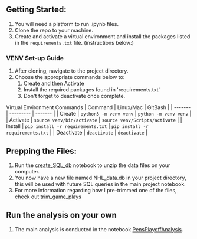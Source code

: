 ## Getting Started:

1. You will need a platform to run .ipynb files.
1. Clone the repo to your machine.
1. Create and activate a virtual environment and install the packages listed in the 
`requirements.txt` file. (instructions below:)

###  VENV Set-up Guide

1. After cloning, navigate to the project directory.
1. Choose the appropriate commands below to: 
    1. Create and then Activate
    1. Install the required packages found in 'requirements.txt'
    1. Don't forget to deactivate once complete.

Virtual Environment Commands
| Command | Linux/Mac | GitBash |
| ------- | --------- | ------- |
| Create | `python3 -m venv venv` | `python -m venv venv` |
| Activate | `source venv/bin/activate` | `source venv/Scripts/activate` |
| Install | `pip install -r requirements.txt` | `pip install -r requirements.txt` |
| Deactivate | `deactivate` | `deactivate` | 

## Prepping the Files:

1. Run the [create_SQL_db](https://github.com/boncz/PenguinsHockeyAnalysis/blob/main/create_sql_db.ipynb) notebook to unzip the data files on your computer. 
1. You now have a new file named NHL_data.db in your project directory, this will be used with future SQL queries in the main project notebook.
1. For more information regarding how I pre-trimmed one of the files, check out [trim_game_plays](https://github.com/boncz/PenguinsHockeyAnalysis/blob/main/trim_game_plays.ipynb)

## Run the analysis on your own

1. The main analysis is conducted in the notebook [PensPlayoffAnalysis](https://github.com/boncz/PenguinsHockeyAnalysis/blob/main/PensPlayoffAnalysis.ipynb). 






